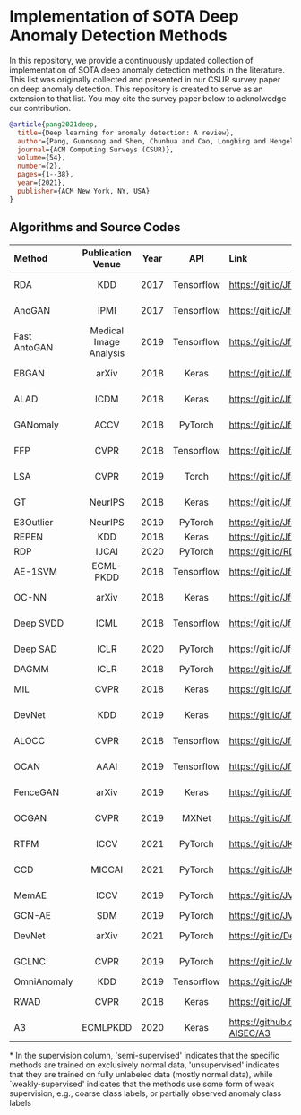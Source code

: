 # Implementation of SOTA Deep Anomaly Detection Methods
In this repository, we provide a continuously updated collection of implementation of SOTA deep anomaly detection methods in the literature. This list was originally collected and presented in our CSUR survey paper on deep anomaly detection. This repository is created to serve as an extension to that list. You may cite the survey paper below to acknolwedge our contribution. 
```bibtex
@article{pang2021deep,
  title={Deep learning for anomaly detection: A review},
  author={Pang, Guansong and Shen, Chunhua and Cao, Longbing and Hengel, Anton Van Den},
  journal={ACM Computing Surveys (CSUR)},
  volume={54},
  number={2},
  pages={1--38},
  year={2021},
  publisher={ACM New York, NY, USA}
}
```

## Algorithms and Source Codes


| Method | Publication Venue | Year | API | Link | Supervision*|Data|
| :----------- | :-----------: | :-----------: | :-----------: | :----------- |:----------- |:----------- |
|RDA|KDD| 2017|	Tensorflow|	https://git.io/JfYG5 | Semi-supervised|Image|
|AnoGAN| IPMI|2017|	Tensorflow|	https://git.io/JfGgc |Semi-supervised|Image|
|Fast AntoGAN|Medical Image Analysis|2019|	Tensorflow|	https://git.io/JfZRn |Semi-supervised|Image|
|EBGAN|arXiv|2018|	Keras|	https://git.io/JfGgG |Semi-supervised|Image|
|ALAD	|ICDM|2018|	Keras|	https://git.io/JfZ8v |Semi-supervised|Image|
|GANomaly|ACCV|2018|	PyTorch|	https://git.io/JfGgn |Semi-supervised|Image|
|FFP|CVPR|2018|Tensorflow|	https://git.io/Jf4pc |Semi-supervised|Video|
|LSA| CVPR|2019|	Torch|	https://git.io/Jf4pW |Semi-supervised|Image|
|GT| NeurIPS|2018|	Keras|	https://git.io/JfZRW |Semi-supervised|Image|
|E3Outlier| NeurIPS|2019|	PyTorch|	https://git.io/Jf4pl |Unsupervised|Image|
|REPEN	|KDD|2018|	Keras|	https://git.io/JfZRg |Unsupervised|Tabular|
|RDP| IJCAI| 2020|PyTorch|	https://git.io/RDP |Unsupervised|Tabular|
|AE-1SVM	|ECML-PKDD|2018|	Tensorflow	|https://git.io/JfGgl |Unsupervised|Tabular|
|OC-NN| arXiv|2018|	Keras|	https://git.io/JfGgZ |Semi-supervised|Image|
|Deep SVDD| ICML|2018|	Tensorflow	|https://git.io/JfZRR |Semi-supervised|Image|
|Deep SAD	|ICLR|2020|	PyTorch	|https://git.io/JfOkr |Weakly-supervised|Image|
|DAGMM	|ICLR|2018|	PyTorch|	https://git.io/JfZR0 |Unsupervised|Image|
|MIL| CVPR|2018|	Keras	|https://git.io/JfZRz |Weakly-supervised|Video|
|DevNet| KDD|2019|	Keras|	https://git.io/JfZRw |Weakly-supervised|Tabular|
|ALOCC	|CVPR|2018|	Tensorflow|	https://git.io/Jf4p4 |Semi-supervised|Image|
|OCAN	|AAAI|2019|	Tensorflow|	https://git.io/JfYGb |Semi-supervised|Sequential|
|FenceGAN|arXiv|2019|	Keras|	https://git.io/Jf4pR |Semi-supervised|Image&Tabular|
|OCGAN|CVPR|2019|	MXNet|	https://git.io/Jf4p0 |Semi-supervised|Image|
|RTFM|ICCV|2021|PyTorch|https://git.io/JKnE6| Weakly-supervised|Video|
|CCD|MICCAI|2021|PyTorch|https://git.io/JKnEM|Semi-supervised|Image|
|MemAE|ICCV|2019|PyTorch|https://git.io/JVnlz|Semi-supervised|Image&Video|
|GCN-AE|SDM|2019|PyTorch|https://git.io/JVn43|Unsupervised|Graph|
|DevNet|arXiv|2021|PyTorch|https://git.io/DevNet|Weakly-supervised|Image|
|GCLNC|CVPR|2019|PyTorch|https://git.io/JwoHS|Weakly-supervised|Video|
|OmniAnomaly|KDD|2019|Tensorflow|https://git.io/JKnu4|Unsupervised|Time series|
|RWAD|CVPR|2018|Keras|https://git.io/JfZRz| Weakly-supervised|Video|
|A3|ECMLPKDD|2020|Keras|https://github.com/Fraunhofer-AISEC/A3|Semi-supervised|Tabular|



\* In the supervision column, 'semi-supervised' indicates that the specific methods are trained on exclusively normal data, 'unsupervised' indicates that they are trained on fully unlabeled data (mostly normal data), while `weakly-supervised' indicates that the methods use some form of weak supervision, e.g., coarse class labels, or partially observed anomaly class labels

